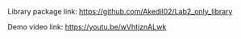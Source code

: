 Library package link: https://github.com/Akedil02/Lab2_only_library

Demo video link: https://youtu.be/wVhtjznALwk
